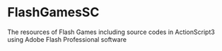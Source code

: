 # FlashGamesSC
The resources of Flash Games including source codes in ActionScript3 using Adobe Flash Professional software
